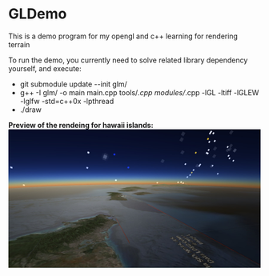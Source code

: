 GLDemo
======

This is a demo program for my opengl and c++ learning for
rendering terrain

To run the demo, you currently need to solve related library
dependency yourself, and execute:

* git submodule update --init glm/
* g++ -I glm/ -o main main.cpp tools/*.cpp modules/*.cpp -lGL -ltiff -lGLEW -lglfw -std=c++0x -lpthread
* ./draw

**Preview of the rendeing for hawaii islands:**
![](https://raw.githubusercontent.com/plysan/GLDemo/master/demo.jpg)

